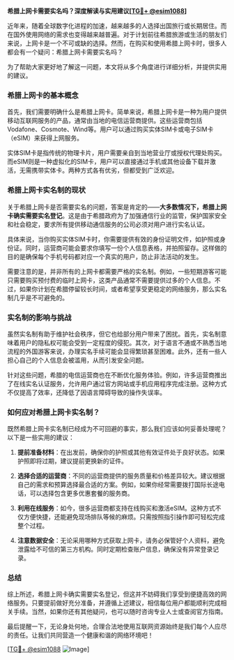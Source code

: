 **希腊上网卡需要实名吗？深度解读与实用建议[[TG💪+ @esim1088](https://t.me/s/esim1088)]**

近年来，随着全球数字化进程的加速，越来越多的人选择出国旅行或长期居住。而在国外使用网络的需求也变得越来越普遍。对于计划前往希腊旅游或生活的朋友们来说，上网卡是一个不可或缺的选择。然而，在购买和使用希腊上网卡时，很多人都会有一个疑问：希腊上网卡需要实名吗？

为了帮助大家更好地了解这一问题，本文将从多个角度进行详细分析，并提供实用的建议。

### 希腊上网卡的基本概念

首先，我们需要明确什么是希腊上网卡。简单来说，希腊上网卡是一种为用户提供移动互联网服务的产品，通常由当地的电信运营商提供。这些运营商包括Vodafone、Cosmote、Wind等。用户可以通过购买实体SIM卡或电子SIM卡（eSIM）来获得上网服务。

实体SIM卡是指传统的物理卡片，用户需要亲自到当地营业厅或授权代理处购买。而eSIM则是一种虚拟化的SIM卡，用户可以直接通过手机或其他设备下载并激活，无需携带实体卡。两种方式各有优劣，但都受到广泛欢迎。

### 希腊上网卡实名制的现状

关于希腊上网卡是否需要实名的问题，答案是肯定的——**大多数情况下，希腊上网卡确实需要实名登记**。这是由于希腊政府为了加强通信行业的监管，保护国家安全和社会稳定，要求所有提供移动通信服务的公司必须对用户进行实名认证。

具体来说，当你购买实体SIM卡时，你需要提供有效的身份证明文件，如护照或身份证。同时，运营商可能会要求你填写一份个人信息表格，并拍照留存。这样做的目的是确保每个手机号码都对应一个真实的用户，防止非法活动的发生。

需要注意的是，并非所有的上网卡都需要严格的实名制。例如，一些短期游客可能只需要购买预付费的临时上网卡，这类产品通常不需要提供过多的个人信息。不过，如果你计划在希腊停留较长时间，或者希望享受更稳定的网络服务，那么实名制几乎是不可避免的。

### 实名制的影响与挑战

虽然实名制有助于维护社会秩序，但它也给部分用户带来了困扰。首先，实名制意味着用户的隐私权可能会受到一定程度的侵犯。其次，对于语言不通或不熟悉当地流程的外国游客来说，办理实名手续可能会显得繁琐甚至困难。此外，还有一些人担心自己的个人信息会被滥用，从而引发安全问题。

针对这些问题，希腊的电信运营商也在不断优化服务体验。例如，许多运营商推出了在线实名认证服务，允许用户通过官方网站或手机应用程序完成注册。这种方式不仅提高了效率，还降低了因语言障碍导致的操作失误率。

### 如何应对希腊上网卡实名制？

既然希腊上网卡实名制已经成为不可回避的事实，那么我们应该如何妥善处理呢？以下是一些实用的建议：

1. **提前准备材料**：在出发前，确保你的护照或其他有效证件处于良好状态。如果护照即将过期，建议提前更换新的证件。
   
2. **选择合适的运营商**：不同的运营商提供的服务质量和价格差异较大。建议根据自己的需求和预算选择最合适的方案。例如，如果你经常需要拨打国际长途电话，可以选择包含更多优惠套餐的服务商。

3. **利用在线服务**：如今，很多运营商都支持在线购买和激活eSIM。这种方式不仅方便快捷，还能避免现场排队等候的麻烦。只需按照指引操作即可轻松完成整个过程。

4. **注意数据安全**：无论采用哪种方式获取上网卡，请务必保管好个人资料，避免泄露给不可信的第三方机构。同时定期检查账户信息，确保没有异常登录记录。

### 总结

综上所述，希腊上网卡确实需要实名登记，但这并不妨碍我们享受到便捷高效的网络服务。只要提前做好充分准备，并遵循上述建议，相信每位用户都能顺利完成相关手续。当然，如果你还有其他疑问，也可以随时咨询专业人士或查阅官方指南。

最后提醒一下，无论身处何地，合理合法地使用互联网资源始终是我们每个人应尽的责任。让我们共同营造一个健康和谐的网络环境吧！

[[TG💪+ @esim1088](https://t.me/s/esim1088) ![Image](https://i.postimg.cc/4NQfJmqS/Snipaste-2025-05-13-00-14-12.png)]